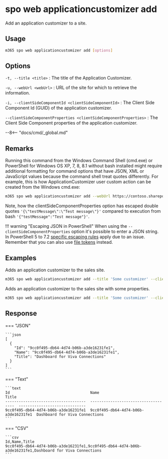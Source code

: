 # spo web applicationcustomizer add

Add an application customizer to a site.

## Usage

```sh
m365 spo web applicationcustomizer add [options]
```

## Options

`-t, --title <title>`
: The title of the Application Customizer.

`-u, --webUrl <webUrl>`
: URL of the site for which to retrieve the information.

`-i, --clientSideComponentId <clientSideComponentId>`
: The Client Side Component Id (GUID) of the application customizer.

`--clientSideComponentProperties <clientSideComponentProperties>`
: The Client Side Component properties of the application customizer.

--8<-- "docs/cmd/_global.md"

## Remarks

Running this command from the Windows Command Shell (cmd.exe) or PowerShell for Windows OS XP, 7, 8, 8.1 without bash installed might require additional formatting for command options that have JSON, XML or JavaScript values because the command shell treat quotes differently. For example, this is how ApplicationCustomizer user custom action can be created from the Windows cmd.exe:

```sh
m365 spo web applicationcustomizer add --webUrl https://contoso.sharepoint.com/sites/test --title "YourAppCustomizer" --location "ClientSideExtension.ApplicationCustomizer" --clientSideComponentId b41916e7-e69d-467f-b37f-ff8ecf8f99f2 --clientSideComponentProperties '{\"testMessage\":\"Test message\"}'
```

Note, how the clientSideComponentProperties option has escaped double quotes `'{\"testMessage\":\"Test message\"}'` compared to execution from bash `'{"testMessage":"Test message"}'`.

!!! warning "Escaping JSON in PowerShell"
    When using the `--clientSideComponentProperties` option it's possible to enter a JSON string. In PowerShell 5 to 7.2 [specific escaping rules](./../../../user-guide/using-cli.md#escaping-double-quotes-in-powershell) apply due to an issue. Remember that you can also use [file tokens](./../../../user-guide/using-cli.md#passing-complex-content-into-cli-options) instead.

## Examples

Adds an application customizer to the sales site.

```sh
m365 spo web applicationcustomizer add --title 'Some customizer' --clientSideComponentId  799883f5-7962-4384-a10a-105adaec6ffc --webUrl https://contoso.sharepoint.com/sites/sales
```

Adds an application customizer to the sales site with some properties.

```sh
m365 spo web applicationcustomizer add --title 'Some customizer' --clientSideComponentId  799883f5-7962-4384-a10a-105adaec6ffc --clientSideComponentProperties '{ "someProperty": "Some value" }' --webUrl https://contoso.sharepoint.com/sites/sales
```

## Response

=== "JSON"

    ```json
    [ 
      {
        "Id": "9cc0f495-db64-4d74-b06b-a3de16231fe1",
        "Name": "9cc0f495-db64-4d74-b06b-a3de16231fe1",
        "Title": "Dashboard for Viva Connections"
      }
    ]
    ```

=== "Text"

    ```text
    Id                                    Name                                  Title
    ------------------------------------  ------------------------------------  ------------------------------
    9cc0f495-db64-4d74-b06b-a3de16231fe1  9cc0f495-db64-4d74-b06b-a3de16231fe1  Dashboard for Viva Connections
    ```

=== "CSV"

    ```csv
    Id,Name,Title
    9cc0f495-db64-4d74-b06b-a3de16231fe1,9cc0f495-db64-4d74-b06b-a3de16231fe1,Dashboard for Viva Connections
    ```
